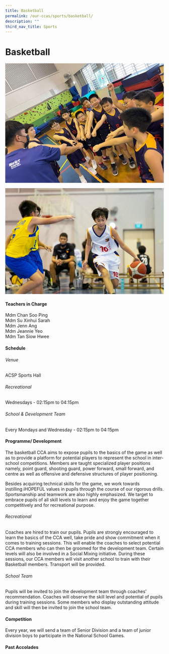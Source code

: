```yaml
---
title: Basketball
permalink: /our-ccas/sports/basketball/
description: ""
third_nav_title: Sports
---
```

# **Basketball**

![](/images/basketball%202.jpg)

![](/images/basketball%204.jpg)

#### **Teachers in Charge**

Mdm Chan Soo Ping <br> Mdm Su Xinhui Sarah <br> Mdm Jenn Ang
 <br> Mdm Jeannie Yeo <br> Mdm Tan Siow Hwee <br> 

#### **Schedule**

###### Venue <br>
ACSP Sports Hall

###### Recreational <br>
Wednesdays - 02:15pm to 04:15pm

###### School  &amp; Development Team <br>
Every Mondays and Wednesday - 02:15pm to 04:15pm <br>

#### **Programme/ Development**

The basketball CCA aims to expose pupils to the basics of the game as well as to provide a platform for potential players to represent the school in inter-school competitions. Members are taught specialized player positions namely, point guard, shooting guard, power forward, small forward, and centre as well as offensive and defensive structures of player positioning.

Besides acquiring technical skills for the game, we work towards instilling&nbsp;iHOPEFUL values in pupils through the course of our rigorous drills. Sportsmanship and teamwork are also highly emphasized. We target to embrace pupils of all skill levels to learn and enjoy the game together competitively and for recreational purpose.

###### Recreational

Coaches are hired to train our pupils. Pupils are strongly encouraged to learn the basics of the CCA well, take pride and show commitment when it comes to training sessions. This will enable the coaches to select potential CCA members who can then be groomed for the development team.&nbsp;Certain levels will also be involved in a Social Mixing initiative. During these sessions, our CCA members will visit another school to train with their Basketball members. Transport will be provided.

###### School Team

Pupils will be invited to join the development team through coaches’ recommendation. Coaches will observe the skill level and potential of pupils during training sessions. Some members who display outstanding attitude and skill will then be invited to join the school team.

	
#### **Competition**

Every year, we will send a team of Senior Division and a team of junior division boys to participate in the National School Games.

#### **Past Accolades**
